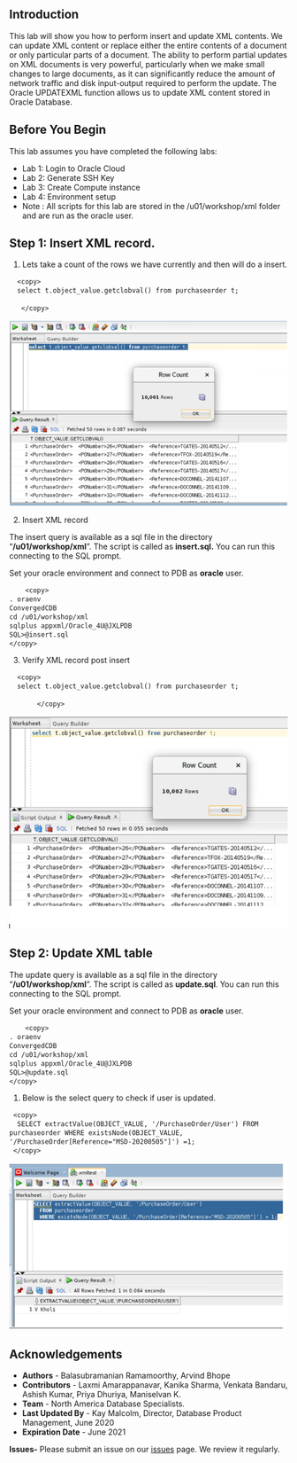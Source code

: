 
## Introduction

This lab will show you how to perform insert and update XML contents.
We can update XML content or replace either the entire contents of a document or only particular parts of a document.
The ability to perform partial updates on XML documents is very powerful, particularly when we make small changes to large documents, as it can significantly reduce the amount of network traffic and disk input-output required to perform the update.
The Oracle UPDATEXML function allows us to update XML content stored in Oracle Database.

## Before You Begin

This lab assumes you have completed the following labs:
- Lab 1:  Login to Oracle Cloud
- Lab 2:  Generate SSH Key
- Lab 3:  Create Compute instance 
- Lab 4:  Environment setup
- Note :  All scripts for this lab are stored in the /u01/workshop/xml folder and are run as the oracle user. 
  
 
## Step 1: Insert XML record.

 1. Lets take a count of the rows we have currently and then will do a insert.
   
  ````
    <copy>
    select t.object_value.getclobval() from purchaseorder t;

     </copy>
  ````

 ![](./images/xml_insert1.PNG " ")


  2. Insert XML record
    
The insert query is available as a sql file in the directory “**/u01/workshop/xml**”.
The script is called as **insert.sql.** You can run this connecting to the SQL prompt.

Set your oracle environment and connect to PDB as **oracle** user.
````
    <copy>
. oraenv
ConvergedCDB
cd /u01/workshop/xml
sqlplus appxml/Oracle_4U@JXLPDB
SQL>@insert.sql
</copy>
  ````
  
3.  Verify XML record post insert
    
  ````
    <copy>
    select t.object_value.getclobval() from purchaseorder t;    
         
         </copy>
  ````
  ![](./images/xml_insert3.PNG " ")

  
## Step 2: Update XML table
  
The update query is available as a sql file in the directory “**/u01/workshop/xml**”.
The script is called as **update.sql**. You can run this connecting to the SQL prompt.

Set your oracle environment and connect to PDB as **oracle** user.
````
    <copy>
. oraenv
ConvergedCDB
cd /u01/workshop/xml
sqlplus appxml/Oracle_4U@JXLPDB
SQL>@update.sql
</copy>
  ````

 1. Below is the select query to check if user is updated. 
     
   ````
    <copy>
     SELECT extractValue(OBJECT_VALUE, '/PurchaseOrder/User') FROM purchaseorder WHERE existsNode(OBJECT_VALUE, '/PurchaseOrder[Reference="MSD-20200505"]') =1;
    </copy>
  ````
  ![](./images/xml_update2.PNG " ")


## Acknowledgements

- **Authors** - Balasubramanian Ramamoorthy, Arvind Bhope
- **Contributors** - Laxmi Amarappanavar, Kanika Sharma, Venkata Bandaru, Ashish Kumar, Priya Dhuriya, Maniselvan K.
- **Team** - North America Database Specialists.
- **Last Updated By** - Kay Malcolm, Director, Database Product Management, June 2020
- **Expiration Date** - June 2021   

**Issues-**
Please submit an issue on our [issues](https://github.com/oracle/learning-library/issues) page. We review it regularly.
  